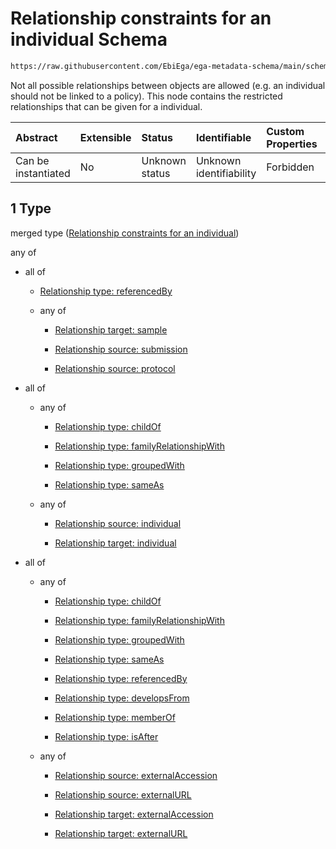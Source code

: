 # Relationship constraints for an individual Schema

```txt
https://raw.githubusercontent.com/EbiEga/ega-metadata-schema/main/schemas/EGA.individual.json#/properties/individualRelationships/items/allOf/1
```

Not all possible relationships between objects are allowed (e.g. an individual should not be linked to a policy). This node contains the restricted relationships that can be given for a individual.

| Abstract            | Extensible | Status         | Identifiable            | Custom Properties | Additional Properties | Access Restrictions | Defined In                                                                           |
| :------------------ | :--------- | :------------- | :---------------------- | :---------------- | :-------------------- | :------------------ | :----------------------------------------------------------------------------------- |
| Can be instantiated | No         | Unknown status | Unknown identifiability | Forbidden         | Allowed               | none                | [EGA.individual.json\*](../../../schemas/EGA.individual.json "open original schema") |

## 1 Type

merged type ([Relationship constraints for an individual](ega-6-properties-individual-relationships-items-allof-relationship-constraints-for-an-individual.md))

any of

* all of

  * [Relationship type: referencedBy](ega-4-defs-relationship-type-referencedby.md "check type definition")

  * any of

    * [Relationship target: sample](ega-4-defs-relationship-target-sample.md "check type definition")

    * [Relationship source: submission](ega-4-defs-relationship-source-submission.md "check type definition")

    * [Relationship source: protocol](ega-4-defs-relationship-source-protocol.md "check type definition")

* all of

  * any of

    * [Relationship type: childOf](ega-4-defs-relationship-type-childof.md "check type definition")

    * [Relationship type: familyRelationshipWith](ega-4-defs-relationship-type-familyrelationshipwith.md "check type definition")

    * [Relationship type: groupedWith](ega-4-defs-relationship-type-groupedwith.md "check type definition")

    * [Relationship type: sameAs](ega-4-defs-relationship-type-sameas.md "check type definition")

  * any of

    * [Relationship source: individual](ega-4-defs-relationship-source-individual.md "check type definition")

    * [Relationship target: individual](ega-4-defs-relationship-target-individual.md "check type definition")

* all of

  * any of

    * [Relationship type: childOf](ega-4-defs-relationship-type-childof.md "check type definition")

    * [Relationship type: familyRelationshipWith](ega-4-defs-relationship-type-familyrelationshipwith.md "check type definition")

    * [Relationship type: groupedWith](ega-4-defs-relationship-type-groupedwith.md "check type definition")

    * [Relationship type: sameAs](ega-4-defs-relationship-type-sameas.md "check type definition")

    * [Relationship type: referencedBy](ega-4-defs-relationship-type-referencedby.md "check type definition")

    * [Relationship type: developsFrom](ega-4-defs-relationship-type-developsfrom.md "check type definition")

    * [Relationship type: memberOf](ega-4-defs-relationship-type-memberof.md "check type definition")

    * [Relationship type: isAfter](ega-4-defs-relationship-type-isafter.md "check type definition")

  * any of

    * [Relationship source: externalAccession](ega-4-defs-relationship-source-externalaccession.md "check type definition")

    * [Relationship source: externalURL](ega-4-defs-relationship-source-externalurl.md "check type definition")

    * [Relationship target: externalAccession](ega-4-defs-relationship-target-externalaccession.md "check type definition")

    * [Relationship target: externalURL](ega-4-defs-relationship-target-externalurl.md "check type definition")
